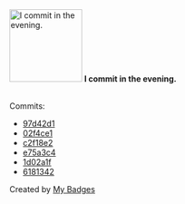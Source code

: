 <img src="https://github.com/my-badges/my-badges/blob/master/src/all-badges/pr-collaboration/evening-commits.png?raw=true" alt="I commit in the evening." title="I commit in the evening." width="128">
<strong>I commit in the evening.</strong>
<br><br>

Commits:

- <a href="https://github.com/antonmedv/antonmedv/commit/97d42d103471c325d893374c254798f701860ab1">97d42d1</a>
- <a href="https://github.com/antonmedv/antonmedv/commit/02f4ce1e25ecbc43cb3226c5419ca874baff38f2">02f4ce1</a>
- <a href="https://github.com/antonmedv/antonmedv/commit/c2f18e273d0b8d1589a39fd6bb00508453d95c53">c2f18e2</a>
- <a href="https://github.com/antonmedv/.github/commit/e75a3c49fb191659d437a979be24f61ff2ee97ac">e75a3c4</a>
- <a href="https://github.com/antonmedv/fx/commit/1d02a1fd3315552d925a5491b85fe3dea5b4f53c">1d02a1f</a>
- <a href="https://github.com/antonmedv/fx/commit/6181342e08e020047b31c17659014450ef855d1e">6181342</a>


Created by <a href="https://github.com/my-badges/my-badges">My Badges</a>